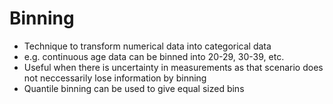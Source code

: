 # Binning
- Technique to transform numerical data into categorical data
- e.g. continuous age data can be binned into 20-29, 30-39, etc.
- Useful when there is uncertainty in measurements as that scenario does not neccessarily lose information by binning
- Quantile binning can be used to give equal sized bins